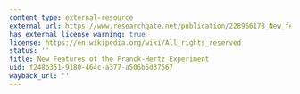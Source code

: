 ```yaml
---
content_type: external-resource
external_url: https://www.researchgate.net/publication/228966178_New_features_of_the_Franck-Hertz_experiment
has_external_license_warning: true
license: https://en.wikipedia.org/wiki/All_rights_reserved
status: ''
title: New Features of the Franck-Hertz Experiment
uid: f248b351-9180-464c-a377-a506b5d37667
wayback_url: ''
---
```

